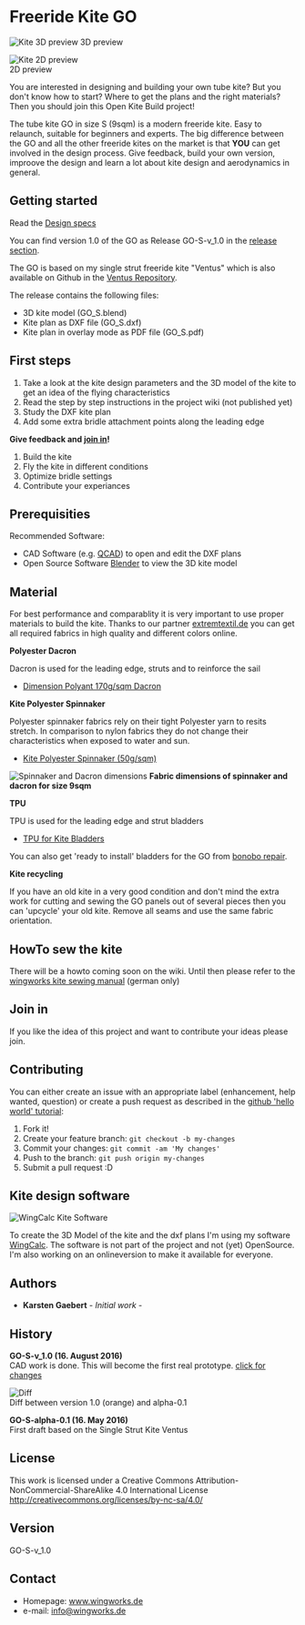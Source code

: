 # Freeride Kite GO

![Kite 3D preview](https://github.com/wingworks/GO/blob/master/GO_S_perspective.png) 
3D preview

![Kite 2D preview](https://github.com/wingworks/GO/blob/master/GO_S_plan_preview.png)  
2D preview

You are interested in designing and building your own tube kite? But you don't know how to start?
Where to get the plans and the right materials?  
Then you should join this Open Kite Build project!

The tube kite GO in size S (9sqm) is a modern freeride kite. Easy to relaunch, suitable for beginners and experts.
The big difference between the GO and all the other freeride kites on the market is that **YOU** can get involved in the design process. Give feedback, build your own version, improove the design and learn a lot about kite design and aerodynamics in general.

## Getting started

Read the [Design specs](https://github.com/wingworks/GO/blob/master/GO_S.kite)

You can find version 1.0 of the GO as Release GO-S-v_1.0 in the [release section](https://github.com/wingworks/GO/releases).

The GO is based on my single strut freeride kite "Ventus" which is also available on Github in the [Ventus Repository](https://github.com/karsteng/Ventus-S).

The release contains the following files:
* 3D kite model (GO_S.blend)
* Kite plan as DXF file (GO_S.dxf)
* Kite plan in overlay mode as PDF file (GO_S.pdf)

## First steps

1. Take a look at the kite design parameters and the 3D model of the kite to get an idea of the flying characteristics  
1. Read the step by step instructions in the project wiki (not published yet)
1. Study the DXF kite plan 
1. Add some extra bridle attachment points along the leading edge

**Give feedback and [join in](#join-in)!**

1. Build the kite
2. Fly the kite in different conditions
3. Optimize bridle settings
4. Contribute your experiances

## Prerequisities

Recommended Software:
- CAD Software (e.g. [QCAD](http://www.qcad.org)) to open and edit the DXF plans
- Open Source Software [Blender](https://www.blender.org/) to view the 3D kite model

## Material
For best performance and comparablity it is very important to use proper materials to build the kite. Thanks to our partner [extremtextil.de](http://extremtextil.de) you can get all required fabrics in high quality and different colors online.

**Polyester Dacron**

Dacron is used for the leading edge, struts and to reinforce the sail
* [Dimension Polyant 170g/sqm Dacron](http://www.extremtextil.de/catalog/advanced_search_result.php?keywords=dacron&x=10&y=11)

**Kite Polyester Spinnaker**

Polyester spinnaker fabrics rely on their tight Polyester yarn to resits stretch. In comparison to nylon fabrics they do not change their characteristics when exposed to water and sun.
* [Kite Polyester Spinnaker (50g/sqm)](http://www.extremtextil.de/catalog/Double-Ripstop-Kite-Polyester-hight-tenacity-PU-coated-53g-sqm::2868.html)


![Spinnaker and Dacron dimensions](https://github.com/wingworks/GO/blob/master/go-s-fabric.png) 
**Fabric dimensions of spinnaker and dacron for size 9sqm** 

**TPU**

TPU is used for the leading edge and strut bladders
* [TPU for Kite Bladders](http://www.extremtextil.de/catalog/TPU-film-transparent-0-1mm-thick-110g-sqm-for-Kite-Bladder::2801.html)

You can also get 'ready to install' bladders for the GO from [bonobo repair](http://bonoborepair.de/de/Kite-Bladder/).

**Kite recycling**

If you have an old kite in a very good condition and don't mind the extra work for cutting and sewing the GO panels out of several pieces then you can 'upcycle' your old kite.
Remove all seams and use the same fabric orientation.

## HowTo sew the kite

There will be a howto coming soon on the wiki. Until then please refer to the [wingworks kite sewing manual](http://www.wingworks.de/bauanleitungen/tube-kite/bauanleitung/) (german only) 

## Join in

If you like the idea of this project and want to contribute your ideas please join.

## Contributing

You can either create an issue with an appropriate label (enhancement, help wanted, question) or create a push request as described in the [github 'hello world' tutorial](https://guides.github.com/activities/hello-world/):

1. Fork it!
2. Create your feature branch: `git checkout -b my-changes`
3. Commit your changes: `git commit -am 'My changes'`
4. Push to the branch: `git push origin my-changes`
5. Submit a pull request :D

## Kite design software

![WingCalc Kite Software](http://www.wingworks.de/wp-content/uploads/wingcalc_kite_software-2-300x169.png)

To create the 3D Model of the kite and the dxf plans I'm using my software [WingCalc](http://www.wingworks.de/kite-design/3d-software-wingcalc/). The software is not part of the project and not (yet) OpenSource. I'm also working on an onlineversion to make it available for everyone.

## Authors

* **Karsten Gaebert** - *Initial work* -

## History

**GO-S-v_1.0 (16. August 2016)**  
CAD work is done. This will become the first real prototype.
[click for changes](https://github.com/wingworks/GO/commit/908f4f67be35fc283a7ef9de783c1449f40e83e7#diff-26043f93cdf11a74554363c3859869a3)

![Diff](https://github.com/wingworks/GO/blob/master/go_alpha_v10.png)  
Diff between version 1.0 (orange) and alpha-0.1

**GO-S-alpha-0.1 (16. May 2016)**  
First draft based on the Single Strut Kite Ventus


## License

This work is licensed under a Creative Commons Attribution-NonCommercial-ShareAlike 4.0 International License
http://creativecommons.org/licenses/by-nc-sa/4.0/


## Version
GO-S-v_1.0


## Contact
* Homepage: www.wingworks.de
* e-mail: info@wingworks.de

